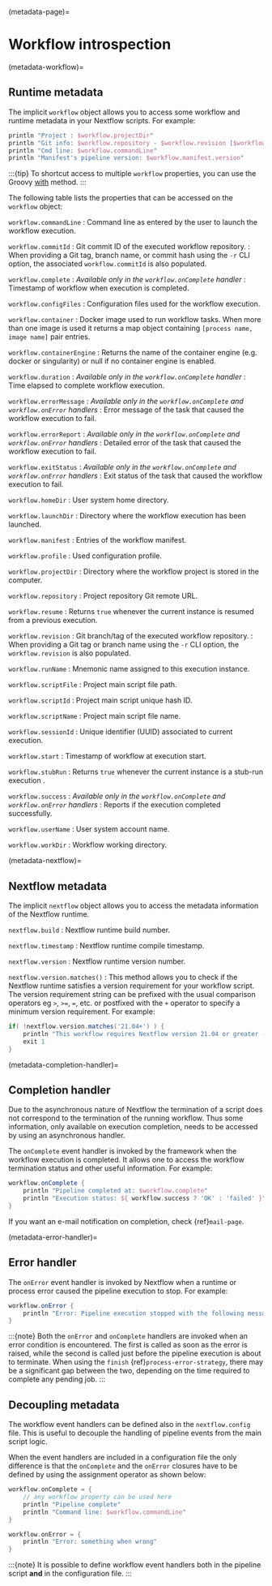 (metadata-page)=

# Workflow introspection

(metadata-workflow)=

## Runtime metadata

The implicit `workflow` object allows you to access some workflow and runtime metadata in your Nextflow scripts. For example:

```groovy
println "Project : $workflow.projectDir"
println "Git info: $workflow.repository - $workflow.revision [$workflow.commitId]"
println "Cmd line: $workflow.commandLine"
println "Manifest's pipeline version: $workflow.manifest.version"
```

:::{tip}
To shortcut access to multiple `workflow` properties, you can use the Groovy [with](<http://docs.groovy-lang.org/latest/html/groovy-jdk/java/lang/Object.html#with(groovy.lang.Closure)>) method.
:::

The following table lists the properties that can be accessed on the `workflow` object:


`workflow.commandLine`
: Command line as entered by the user to launch the workflow execution.

`workflow.commitId`
: Git commit ID of the executed workflow repository.
: When providing a Git tag, branch name, or commit hash using the `-r` CLI option, the associated `workflow.commitId` is also populated.

`workflow.complete`
: *Available only in the `workflow.onComplete` handler*
: Timestamp of workflow when execution is completed.

`workflow.configFiles`
: Configuration files used for the workflow execution.

`workflow.container`
: Docker image used to run workflow tasks. When more than one image is used it returns a map object containing `[process name, image name]` pair entries.

`workflow.containerEngine`
: Returns the name of the container engine (e.g. docker or singularity) or null if no container engine is enabled.

`workflow.duration`
: *Available only in the `workflow.onComplete` handler*
: Time elapsed to complete workflow execution.

`workflow.errorMessage`
: *Available only in the `workflow.onComplete` and `workflow.onError` handlers*
: Error message of the task that caused the workflow execution to fail.

`workflow.errorReport`
: *Available only in the `workflow.onComplete` and `workflow.onError` handlers*
: Detailed error of the task that caused the workflow execution to fail.

`workflow.exitStatus`
: *Available only in the `workflow.onComplete` and `workflow.onError` handlers*
: Exit status of the task that caused the workflow execution to fail.

`workflow.homeDir`
: User system home directory.

`workflow.launchDir`
: Directory where the workflow execution has been launched.

`workflow.manifest`
: Entries of the workflow manifest.

`workflow.profile`
: Used configuration profile.

`workflow.projectDir`
: Directory where the workflow project is stored in the computer.

`workflow.repository`
: Project repository Git remote URL.

`workflow.resume`
: Returns `true` whenever the current instance is resumed from a previous execution.

`workflow.revision`
: Git branch/tag of the executed workflow repository.
: When providing a Git tag or branch name using the `-r` CLI option, the `workflow.revision` is also populated.

`workflow.runName`
: Mnemonic name assigned to this execution instance.

`workflow.scriptFile`
: Project main script file path.

`workflow.scriptId`
: Project main script unique hash ID.

`workflow.scriptName`
: Project main script file name.

`workflow.sessionId`
: Unique identifier (UUID) associated to current execution.

`workflow.start`
: Timestamp of workflow at execution start.

`workflow.stubRun`
: Returns `true` whenever the current instance is a stub-run execution .

`workflow.success`
: *Available only in the `workflow.onComplete` and `workflow.onError` handlers*
: Reports if the execution completed successfully.

`workflow.userName`
: User system account name.

`workflow.workDir`
: Workflow working directory.

(metadata-nextflow)=

## Nextflow metadata

The implicit `nextflow` object allows you to access the metadata information of the Nextflow runtime.

`nextflow.build`
: Nextflow runtime build number.

`nextflow.timestamp`
: Nextflow runtime compile timestamp.

`nextflow.version`
: Nextflow runtime version number.

`nextflow.version.matches()`
: This method allows you to check if the Nextflow runtime satisfies a version requirement for your workflow script. The version requirement string can be prefixed with the usual comparison operators eg `>`, `>=`, `=`, etc. or postfixed with the `+` operator to specify a minimum version requirement. For example:

  ```groovy
  if( !nextflow.version.matches('21.04+') ) {
      println "This workflow requires Nextflow version 21.04 or greater -- You are running version $nextflow.version"
      exit 1
  }
  ```

(metadata-completion-handler)=

## Completion handler

Due to the asynchronous nature of Nextflow the termination of a script does not correspond to the termination of the running workflow. Thus some information, only available on execution completion, needs to be accessed by using an asynchronous handler.

The `onComplete` event handler is invoked by the framework when the workflow execution is completed. It allows one to access the workflow termination status and other useful information. For example:

```groovy
workflow.onComplete {
    println "Pipeline completed at: $workflow.complete"
    println "Execution status: ${ workflow.success ? 'OK' : 'failed' }"
}
```

If you want an e-mail notification on completion, check {ref}`mail-page`.

(metadata-error-handler)=

## Error handler

The `onError` event handler is invoked by Nextflow when a runtime or process error caused the pipeline execution to stop. For example:

```groovy
workflow.onError {
    println "Error: Pipeline execution stopped with the following message: ${workflow.errorMessage}"
}
```

:::{note}
Both the `onError` and `onComplete` handlers are invoked when an error condition is encountered. The first is called as soon as the error is raised, while the second is called just before the pipeline execution is about to terminate. When using the `finish` {ref}`process-error-strategy`, there may be a significant gap between the two, depending on the time required to complete any pending job.
:::

## Decoupling metadata

The workflow event handlers can be defined also in the `nextflow.config` file. This is useful to decouple the handling of pipeline events from the main script logic.

When the event handlers are included in a configuration file the only difference is that the `onComplete` and the `onError` closures have to be defined by using the assignment operator as shown below:

```groovy
workflow.onComplete = {
    // any workflow property can be used here
    println "Pipeline complete"
    println "Command line: $workflow.commandLine"
}

workflow.onError = {
    println "Error: something when wrong"
}
```

:::{note}
It is possible to define workflow event handlers both in the pipeline script **and** in the configuration file.
:::
